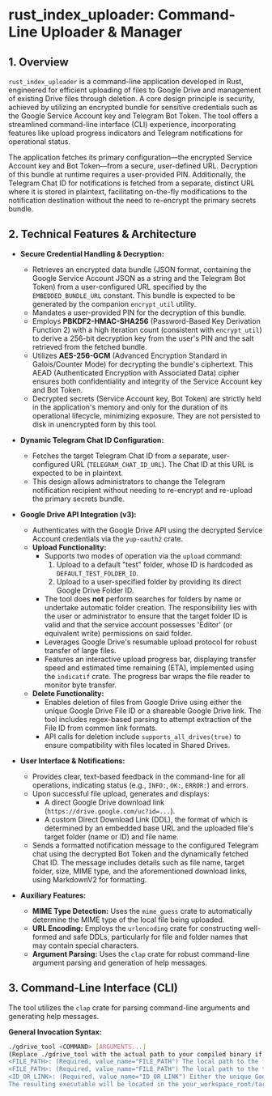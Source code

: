 # rust_index_uploader: Command-Line Uploader & Manager

## 1. Overview

`rust_index_uploader` is a command-line application developed in Rust, engineered for efficient uploading of files to Google Drive and management of existing Drive files through deletion. A core design principle is security, achieved by utilizing an encrypted bundle for sensitive credentials such as the Google Service Account key and Telegram Bot Token. The tool offers a streamlined command-line interface (CLI) experience, incorporating features like upload progress indicators and Telegram notifications for operational status.

The application fetches its primary configuration—the encrypted Service Account key and Bot Token—from a secure, user-defined URL. Decryption of this bundle at runtime requires a user-provided PIN. Additionally, the Telegram Chat ID for notifications is fetched from a separate, distinct URL where it is stored in plaintext, facilitating on-the-fly modifications to the notification destination without the need to re-encrypt the primary secrets bundle.

## 2. Technical Features & Architecture

* **Secure Credential Handling & Decryption:**
    * Retrieves an encrypted data bundle (JSON format, containing the Google Service Account JSON as a string and the Telegram Bot Token) from a user-configured URL specified by the `EMBEDDED_BUNDLE_URL` constant. This bundle is expected to be generated by the companion `encrypt_util` utility.
    * Mandates a user-provided PIN for the decryption of this bundle.
    * Employs **PBKDF2-HMAC-SHA256** (Password-Based Key Derivation Function 2) with a high iteration count (consistent with `encrypt_util`) to derive a 256-bit decryption key from the user's PIN and the salt retrieved from the fetched bundle.
    * Utilizes **AES-256-GCM** (Advanced Encryption Standard in Galois/Counter Mode) for decrypting the bundle's ciphertext. This AEAD (Authenticated Encryption with Associated Data) cipher ensures both confidentiality and integrity of the Service Account key and Bot Token.
    * Decrypted secrets (Service Account key, Bot Token) are strictly held in the application's memory and only for the duration of its operational lifecycle, minimizing exposure. They are not persisted to disk in unencrypted form by this tool.

* **Dynamic Telegram Chat ID Configuration:**
    * Fetches the target Telegram Chat ID from a separate, user-configured URL (`TELEGRAM_CHAT_ID_URL`). The Chat ID at this URL is expected to be in plaintext.
    * This design allows administrators to change the Telegram notification recipient without needing to re-encrypt and re-upload the primary secrets bundle.

* **Google Drive API Integration (v3):**
    * Authenticates with the Google Drive API using the decrypted Service Account credentials via the `yup-oauth2` crate.
    * **Upload Functionality:**
        * Supports two modes of operation via the `upload` command:
            1.  Upload to a default "test" folder, whose ID is hardcoded as `DEFAULT_TEST_FOLDER_ID`.
            2.  Upload to a user-specified folder by providing its direct Google Drive Folder ID.
        * The tool does **not** perform searches for folders by name or undertake automatic folder creation. The responsibility lies with the user or administrator to ensure that the target folder ID is valid and that the service account possesses 'Editor' (or equivalent write) permissions on said folder.
        * Leverages Google Drive's resumable upload protocol for robust transfer of large files.
        * Features an interactive upload progress bar, displaying transfer speed and estimated time remaining (ETA), implemented using the `indicatif` crate. The progress bar wraps the file reader to monitor byte transfer.
    * **Delete Functionality:**
        * Enables deletion of files from Google Drive using either the unique Google Drive File ID or a shareable Google Drive link. The tool includes regex-based parsing to attempt extraction of the File ID from common link formats.
        * API calls for deletion include `supports_all_drives(true)` to ensure compatibility with files located in Shared Drives.

* **User Interface & Notifications:**
    * Provides clear, text-based feedback in the command-line for all operations, indicating status (e.g., `INFO:`, `OK:`, `ERROR:`) and errors.
    * Upon successful file upload, generates and displays:
        * A direct Google Drive download link (`https://drive.google.com/uc?id=...`).
        * A custom Direct Download Link (DDL), the format of which is determined by an embedded base URL and the uploaded file's target folder (name or ID) and file name.
    * Sends a formatted notification message to the configured Telegram chat using the decrypted Bot Token and the dynamically fetched Chat ID. The message includes details such as file name, target folder, size, MIME type, and the aforementioned download links, using MarkdownV2 for formatting.

* **Auxiliary Features:**
    * **MIME Type Detection:** Uses the `mime_guess` crate to automatically determine the MIME type of the local file being uploaded.
    * **URL Encoding:** Employs the `urlencoding` crate for constructing well-formed and safe DDLs, particularly for file and folder names that may contain special characters.
    * **Argument Parsing:** Uses the `clap` crate for robust command-line argument parsing and generation of help messages.

## 3. Command-Line Interface (CLI)

The tool utilizes the `clap` crate for parsing command-line arguments and generating help messages.

**General Invocation Syntax:**
```bash
./gdrive_tool <COMMAND> [ARGUMENTS...]
(Replace ./gdrive_tool with the actual path to your compiled binary if it's not in the current directory or your PATH.)3.1. upload CommandInitiates the file upload process.Syntax 1: Upload to Default "test" Folder./gdrive_tool upload <FILE_PATH>
<FILE_PATH>: (Required, value_name="FILE_PATH") The local path to the file intended for upload.Action: The specified file is uploaded to the Google Drive folder identified by the DEFAULT_TEST_FOLDER_ID constant. The DDL and Telegram notification will use "test" as the folder identifier.Administrative Note (@jendermine): The associated service account must have 'Editor' (or equivalent write) permissions on the Google Drive folder corresponding to DEFAULT_TEST_FOLDER_ID.Syntax 2: Upload to a Specific Folder by its ID./gdrive_tool upload <FILE_PATH> <OPTIONAL_FOLDER_ID>
<FILE_PATH>: (Required, value_name="FILE_PATH") The local path to the file intended for upload.<OPTIONAL_FOLDER_ID>: (Optional, value_name="OPTIONAL_FOLDER_ID") The direct Google Drive ID of the target destination folder.Action: The specified file is uploaded to the Google Drive folder identified by <OPTIONAL_FOLDER_ID>. The DDL and Telegram notification will use this ID as the folder identifier.Administrative Note (@jendermine): Ensure the provided <OPTIONAL_FOLDER_ID> is a valid Google Drive Folder ID and that the service account possesses 'Editor' (or equivalent write) permissions for that specific folder. The tool does not perform validation of folder existence by name.3.2. delete CommandRemoves a specified file from Google Drive.Syntax:./gdrive_tool delete <ID_OR_LINK>
<ID_OR_LINK>: (Required, value_name="ID_OR_LINK") Either the unique Google Drive File ID of the file to be deleted or a full shareable Google Drive link pointing to the file (e.g., https://drive.google.com/file/d/YOUR_FILE_ID/view).4. Configuration (Embedded Constants)The operational parameters of the tool are primarily defined by constants embedded within its source code. These must be correctly configured prior to compilation:EMBEDDED_BUNDLE_URL: The raw HTTPS URL pointing to the encrypted_bundle.json file. This file, generated by the companion encrypt_util utility, contains the encrypted Google Service Account key (as a JSON string) and the encrypted Telegram Bot Token.TELEGRAM_CHAT_ID_URL: The raw HTTPS URL pointing to a plain text file containing solely the target Telegram Chat ID (e.g., -1001234567890).DEFAULT_TEST_FOLDER_ID: The Google Drive Folder ID that serves as the default upload destination when the upload command is invoked with only the <FILE_PATH> argument.5. CompilationThe gdrive_upload_tool project is built using Cargo. To produce an optimized release binary (incorporating settings from [profile.release] in Cargo.toml, such as symbol stripping and LTO):cargo build --release -p gdrive_upload_tool
The resulting executable will be located in the your_workspace_root/target/release/gdrive_upload_tool (or .exe on Windows). For comprehensive details on build optimization and cross-compilation for Linux environments, consult the "Rust Project Compilation Guide" document.6. Security ConsiderationsPIN Management: The security of the encrypted credentials hinges on the strength and confidentiality of the user-provided PIN. This PIN is used for key derivation via PBKDF2 and is not stored by the application.In-Memory Secret Handling: Decrypted sensitive data (Google Service Account key, Telegram Bot Token) is exclusively held within the application's memory during its runtime and is not persisted to disk.Secure Transport (HTTPS): All external network communications initiated by the tool—including interactions with the Google Drive API, fetching of the encrypted bundle and Chat ID from Gist URLs, and sending Telegram notifications—are conducted over HTTPS, ensuring data in transit is encrypted.Permissions: It is critical that the Google Service Account used has the minimum necessary permissions on Google Drive. For uploading, 'Editor' rights on the target folder(s) are required. For deletion, appropriate permissions on the file are needed.This tool is designed to offer a robust, secure, and efficient command-line solution
